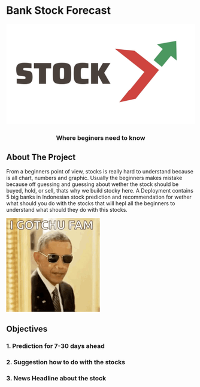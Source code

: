 # Bank Stock Forecast
![alt text](https://github.com/H8-Assignments-Bay/finpro-hck-02-group-2/blob/main/STOCK.jpg)



<h3 align="center">Where beginers need to know</h3>

<!-- ABOUT THE PROJECT -->
## About The Project

From a beginners point of view, stocks is really hard to understand because is all chart, numbers and graphic. Usually the beginners makes mistake because off guessing and guessing about wether the stock should be buyed, hold, or sell, thats why we build stocky here. A Deployment contains 5 big banks in Indonesian stock prediction and recommendation for wether what should you do with the stocks that will hepl all the beginners to understand what should they do with this stocks.

<img src="https://github.com/H8-Assignments-Bay/finpro-hck-02-group-2/blob/main/obama-pew.gif" width="250" height="250"/>


## Objectives

### 1. Prediction for 7-30 days ahead

### 2. Suggestion how to do with the stocks

### 3. News Headline about the stock
